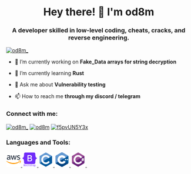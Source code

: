 <h1 align="center">Hey there! 👋 I'm od8m</h1>
<h3 align="center">A developer skilled in low-level coding, cheats, cracks, and reverse engineering.</h3>

<p align="left"> <a href="https://twitter.com/od8m_" target="blank"><img src="https://img.shields.io/twitter/follow/od8m_?logo=twitter&style=for-the-badge" alt="od8m_" /></a> </p>

- 🔭 I’m currently working on **Fake_Data arrays for string decryption**

- 🌱 I’m currently learning **Rust**

- 💬 Ask me about **Vulnerability testing**

- 📫 How to reach me **through my discord / telegram**

<h3 align="left">Connect with me:</h3>
<p align="left">
<a href="https://twitter.com/od8m_" target="blank"><img align="center" src="https://raw.githubusercontent.com/rahuldkjain/github-profile-readme-generator/master/src/images/icons/Social/twitter.svg" alt="od8m_" height="30" width="40" /></a>
<a href="https://codesandbox.com/od8m" target="blank"><img align="center" src="https://raw.githubusercontent.com/rahuldkjain/github-profile-readme-generator/master/src/images/icons/Social/codesandbox.svg" alt="od8m" height="30" width="40" /></a>
<a href="https://discord.gg/rSnxXcgHRt" target="blank"><img align="center" src="https://raw.githubusercontent.com/rahuldkjain/github-profile-readme-generator/master/src/images/icons/Social/discord.svg" alt="f5pvUN5Y3x" height="30" width="40" /></a>
</p>

<h3 align="left">Languages and Tools:</h3>
<p align="left"> <a href="https://aws.amazon.com" target="_blank" rel="noreferrer"> <img src="https://raw.githubusercontent.com/devicons/devicon/master/icons/amazonwebservices/amazonwebservices-original-wordmark.svg" alt="aws" width="40" height="40"/> </a> <a href="https://getbootstrap.com" target="_blank" rel="noreferrer"> <img src="https://raw.githubusercontent.com/devicons/devicon/master/icons/bootstrap/bootstrap-plain-wordmark.svg" alt="bootstrap" width="40" height="40"/> </a> <a href="https://www.cprogramming.com/" target="_blank" rel="noreferrer"> <img src="https://raw.githubusercontent.com/devicons/devicon/master/icons/c/c-original.svg" alt="c" width="40" height="40"/> </a> <a href="https://www.w3schools.com/cpp/" target="_blank" rel="noreferrer"> <img src="https://raw.githubusercontent.com/devicons/devicon/master/icons/cplusplus/cplusplus-original.svg" alt="cplusplus" width="40" height="40"/> </a> <a href="https://www.w3schools.com/cs/" target="_blank" rel="noreferrer"> <img src="https://raw.githubusercontent.com/devicons/devicon/master/icons/csharp/csharp-original.svg" alt="csharp" width="40" height="40"/> </a> <a href="https://emberjs.com/" target="_blank" rel="noreferrer"> <img 

